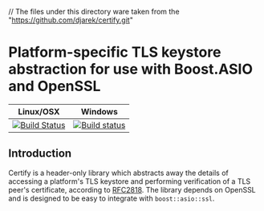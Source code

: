 // The files under this directory ware taken from the "https://github.com/djarek/certify.git"

# Platform-specific TLS keystore abstraction for use with Boost.ASIO and OpenSSL

| Linux/OSX | Windows
|-----------|---------
[![Build Status](https://travis-ci.org/djarek/certify.svg?branch=master)](https://travis-ci.org/djarek/certify) | [![Build status](https://ci.appveyor.com/api/projects/status/4u2oe4l7am609bv0?svg=true)](https://ci.appveyor.com/project/djarek/certify)



## Introduction
Certify is a header-only library which abstracts away the details of
accessing a platform's TLS keystore and performing verification of a
TLS peer's certificate, according to [RFC2818](https://tools.ietf.org/html/rfc2818).
The library depends on OpenSSL and is designed to be easy to integrate with `boost::asio::ssl`.
